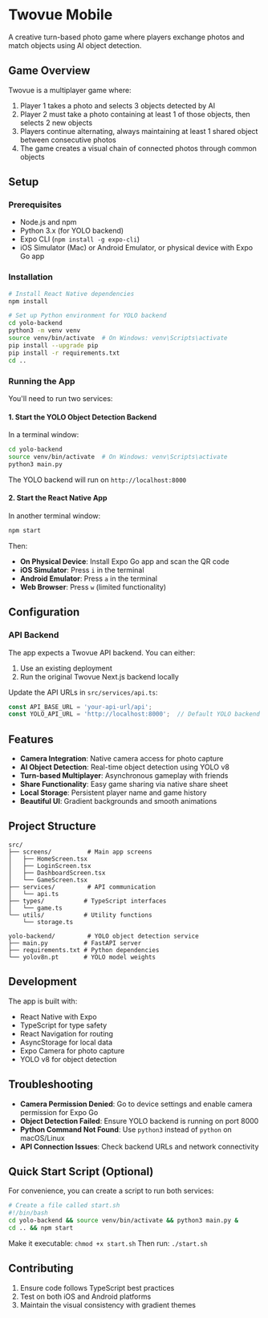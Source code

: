 # Twovue Mobile

A creative turn-based photo game where players exchange photos and match objects using AI object detection.

## Game Overview

Twovue is a multiplayer game where:
1. Player 1 takes a photo and selects 3 objects detected by AI
2. Player 2 must take a photo containing at least 1 of those objects, then selects 2 new objects
3. Players continue alternating, always maintaining at least 1 shared object between consecutive photos
4. The game creates a visual chain of connected photos through common objects

## Setup

### Prerequisites

- Node.js and npm
- Python 3.x (for YOLO backend)
- Expo CLI (`npm install -g expo-cli`)
- iOS Simulator (Mac) or Android Emulator, or physical device with Expo Go app

### Installation

```bash
# Install React Native dependencies
npm install

# Set up Python environment for YOLO backend
cd yolo-backend
python3 -m venv venv
source venv/bin/activate  # On Windows: venv\Scripts\activate
pip install --upgrade pip
pip install -r requirements.txt
cd ..
```

### Running the App

You'll need to run two services:

#### 1. Start the YOLO Object Detection Backend

In a terminal window:
```bash
cd yolo-backend
source venv/bin/activate  # On Windows: venv\Scripts\activate
python3 main.py
```

The YOLO backend will run on `http://localhost:8000`

#### 2. Start the React Native App

In another terminal window:
```bash
npm start
```

Then:
- **On Physical Device**: Install Expo Go app and scan the QR code
- **iOS Simulator**: Press `i` in the terminal
- **Android Emulator**: Press `a` in the terminal
- **Web Browser**: Press `w` (limited functionality)

## Configuration

### API Backend

The app expects a Twovue API backend. You can either:
1. Use an existing deployment
2. Run the original Twovue Next.js backend locally

Update the API URLs in `src/services/api.ts`:

```typescript
const API_BASE_URL = 'your-api-url/api';
const YOLO_API_URL = 'http://localhost:8000';  // Default YOLO backend URL
```

## Features

- **Camera Integration**: Native camera access for photo capture
- **AI Object Detection**: Real-time object detection using YOLO v8
- **Turn-based Multiplayer**: Asynchronous gameplay with friends
- **Share Functionality**: Easy game sharing via native share sheet
- **Local Storage**: Persistent player name and game history
- **Beautiful UI**: Gradient backgrounds and smooth animations

## Project Structure

```
src/
├── screens/          # Main app screens
│   ├── HomeScreen.tsx
│   ├── LoginScreen.tsx
│   ├── DashboardScreen.tsx
│   └── GameScreen.tsx
├── services/         # API communication
│   └── api.ts
├── types/           # TypeScript interfaces
│   └── game.ts
└── utils/           # Utility functions
    └── storage.ts

yolo-backend/         # YOLO object detection service
├── main.py          # FastAPI server
├── requirements.txt # Python dependencies
└── yolov8n.pt       # YOLO model weights
```

## Development

The app is built with:
- React Native with Expo
- TypeScript for type safety
- React Navigation for routing
- AsyncStorage for local data
- Expo Camera for photo capture
- YOLO v8 for object detection

## Troubleshooting

- **Camera Permission Denied**: Go to device settings and enable camera permission for Expo Go
- **Object Detection Failed**: Ensure YOLO backend is running on port 8000
- **Python Command Not Found**: Use `python3` instead of `python` on macOS/Linux
- **API Connection Issues**: Check backend URLs and network connectivity

## Quick Start Script (Optional)

For convenience, you can create a script to run both services:

```bash
# Create a file called start.sh
#!/bin/bash
cd yolo-backend && source venv/bin/activate && python3 main.py &
cd .. && npm start
```

Make it executable: `chmod +x start.sh`
Then run: `./start.sh`

## Contributing

1. Ensure code follows TypeScript best practices
2. Test on both iOS and Android platforms
3. Maintain the visual consistency with gradient themes 